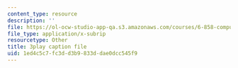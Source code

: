 ```yaml
---
content_type: resource
description: ''
file: https://ol-ocw-studio-app-qa.s3.amazonaws.com/courses/6-858-computer-systems-security-fall-2014/1ed4c5c7fc3dd3b9833ddae0dcc545f9_OgGTJIgNewE.srt
file_type: application/x-subrip
resourcetype: Other
title: 3play caption file
uid: 1ed4c5c7-fc3d-d3b9-833d-dae0dcc545f9
---
```

